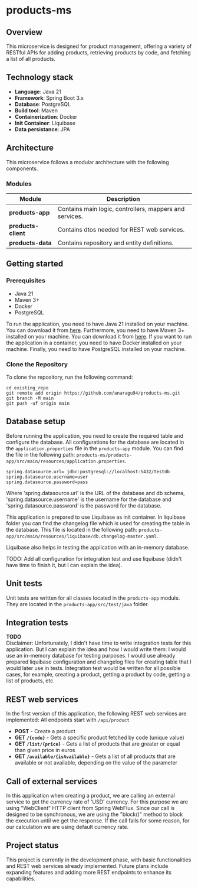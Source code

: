 # products-ms



## Overview

This microservice is designed for product management, offering a variety of RESTful APIs for adding products, retrieving products by code, and fetching a list of all products.


## Technology stack

- **Language**: Java 21
- **Framework**: Spring Boot 3.x
- **Database**: PostgreSQL
- **Build tool**: Maven
- **Containerization**: Docker
- **Init Container**: Liquibase
- **Data persistance**: JPA

## Architecture
This microservice follows a modular architecture with the following components.

### Modules
| Module              | Description                                             |
|---------------------|---------------------------------------------------------|
| **products-app**    | Contains main logic, controllers, mappers and services. 
| **products-client** | Contains dtos needed for REST web services.             |
| **products-data**   | Contains repository and entity definitions.             |

## Getting started

### Prerequisites 
- Java 21
- Maven 3+
- Docker
- PostgreSQL

To run the application, you need to have Java 21 installed on your machine. 
You can download it from [here](https://www.oracle.com/java/technologies/javase-jdk11-downloads.html).
Furthermore, you need to have Maven 3+ installed on your machine. 
You can download it from [here](https://maven.apache.org/download.cgi).
If you want to run the application in a container, you need to have Docker installed on your machine.
Finally, you need to have PostgreSQL installed on your machine.

### Clone the Repository

To clone the repository, run the following command:
```
cd existing_repo
git remote add origin https://github.com/anaragu94/products-ms.git
git branch -M main
git push -uf origin main
```

## Database setup
Before running the application, you need to create the required table and configure the database.
All configurations for the database are located in the `application.properties` file in the `products-app` module.
You can find the file in the following path: `products-ms/products-app/src/main/resources/application.properties`.

```
spring.datasource.url= jdbc:postgresql://localhost:5432/testdb 
spring.datasource.username=user
spring.datasource.password=pass 
```
Where 'spring.datasource.url' is the URL of the database and db schema, 'spring.datasource.username' is the username 
for the database and 'spring.datasource.password' is the password for the database.

This application is prepared to use Liquibase as init container.
In liquibase folder you can find the changelog file which is used for creating the table in the database.
This file is located in the following path: `products-app/src/main/resources/liquibase/db.changelog-master.yaml`.

Liquibase also helps in testing the application with an in-memory database.

TODO: Add all configuration for integration test and use liquibase (didn't have time to finish it, but I can explain 
the idea).

## Unit tests

Unit tests are written for all classes located in the `products-app` module.
They are located in the `products-app/src/test/java` folder.

## Integration tests
**TODO**  
Disclaimer: Unfortunately, I didn't have time to write integration tests for this application.
But I can explain the idea and how I would write them:
I would use an in-memory database for testing purposes. I would use already prepared liquibase configuration and changelog files
for creating table that I would later use in tests.
Integration test would be written for all possible cases, for example, creating a product, 
getting a product by code, getting a list of products, etc.

## REST web services
In the first version of this application, the following REST web services are implemented:
All endpoints start with `/api/product`
- **POST** - Create a product
- **GET `/{code}`** - Gets a specific product fetched by code (unique value)
- **GET `/list/{price}`** - Gets a list of products that are greater or equal than given price in euros
- **GET `/available/{isAvailable}`** - Gets a list of all products that are available or not available, depending on the value of the parameter

## Call of external services

In this application when creating a product, we are calling an external service to get the currency rate of 
'USD' currency. For this purpose we are using "WebClient" HTTP client from Spring WebFlux.
Since our call is designed to be synchronous, we are using the "block()" method to block the execution 
until we get the response.
If the call fails for some reason, for our calculation we are using default currency rate.



## Project status

This project is currently in the development phase, with basic functionalities and REST web services already implemented. Future plans include expanding features and adding more REST endpoints to enhance its capabilities.
